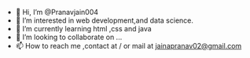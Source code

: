 - 👋 Hi, I’m @Pranavjain004
- 👀 I’m interested in web development,and data science.
- 🌱 I’m currently learning html ,css and java
- 💞️ I’m looking to collaborate on ...
- 📫 How to reach me ,contact at / or mail at jainapranav02@gmail.com

<!---
Pranavjain004/Pranavjain004 is a ✨ special ✨ repository because its `README.md` (this file) appears on your GitHub profile.
You can click the Preview link to take a look at your changes.
--->
